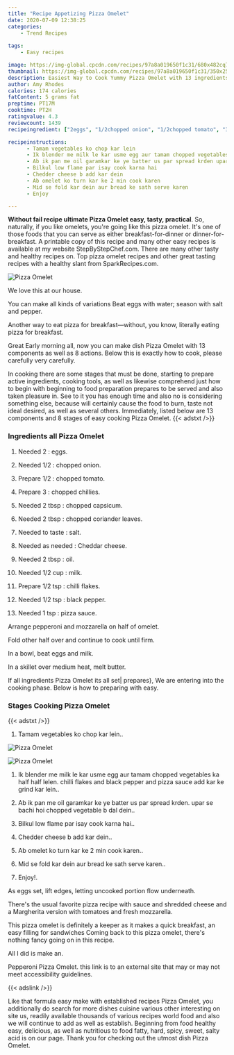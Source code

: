 ```yaml
---
title: "Recipe Appetizing Pizza Omelet"
date: 2020-07-09 12:38:25
categories:
    - Trend Recipes
    
tags:
    - Easy recipes

image: https://img-global.cpcdn.com/recipes/97a8a019650f1c31/680x482cq70/pizza-omelet-recipe-main-photo.jpg
thumbnail: https://img-global.cpcdn.com/recipes/97a8a019650f1c31/350x250cq70/pizza-omelet-recipe-main-photo.jpg
description: Easiest Way to Cook Yummy Pizza Omelet with 13 ingredients and 8 stages of easy cooking.
author: Amy Rhodes
calories: 174 calories
fatContent: 5 grams fat
preptime: PT17M
cooktime: PT2H
ratingvalue: 4.3
reviewcount: 1439
recipeingredient: ["2eggs", "1/2chopped onion", "1/2chopped tomato", "3chopped chillies", "2 tbspchopped capsicum", "2 tbspchopped coriander leaves", "to tastesalt", "as neededCheddar cheese", "2 tbspoil", "1/2 cupmilk", "1/2 tspchilli flakes", "1/2 tspblack pepper", "1 tsppizza sauce"]

recipeinstructions: 
      - Tamam vegetables ko chop kar lein 
      - Ik blender me milk le kar usme egg aur tamam chopped vegetables ka half half lelen chilli flakes and black pepper and pizza sauce add kar ke grind kar lein 
      - Ab ik pan me oil garamkar ke ye batter us par spread krden upar se bachi hoi chopped vegetable b dal dein 
      - Bilkul low flame par isay cook karna hai 
      - Chedder cheese b add kar dein 
      - Ab omelet ko turn kar ke 2 min cook karen 
      - Mid se fold kar dein aur bread ke sath serve karen 
      - Enjoy

---
```




**Without fail recipe ultimate Pizza Omelet easy, tasty, practical**. So, naturally, if you like omelets, you&#39;re going like this pizza omelet. It&#39;s one of those foods that you can serve as either breakfast-for-dinner or dinner-for-breakfast. A printable copy of this recipe and many other easy recipes is available at my website StepByStepChef.com. There are many other tasty and healthy recipes on. Top pizza omelet recipes and other great tasting recipes with a healthy slant from SparkRecipes.com.


![Pizza Omelet](https://img-global.cpcdn.com/recipes/97a8a019650f1c31/680x482cq70/pizza-omelet-recipe-main-photo.jpg "Pizza Omelet")



We love this at our house.

You can make all kinds of variations Beat eggs with water; season with salt and pepper.

Another way to eat pizza for breakfast—without, you know, literally eating pizza for breakfast.


Great Early morning all, now you can make dish Pizza Omelet with 13 components as well as 8 actions. Below this is exactly how to cook, please carefully very carefully.

In cooking there are some stages that must be done, starting to prepare active ingredients, cooking tools, as well as likewise comprehend just how to begin with beginning to food preparation prepares to be served and also taken pleasure in. See to it you has enough time and also no is considering something else, because will certainly cause the food to burn, taste not ideal desired, as well as several others. Immediately, listed below are 13 components and 8 stages of easy cooking Pizza Omelet.
{{< adstxt />}}

### Ingredients all Pizza Omelet


1. Needed 2 : eggs.

1. Needed 1/2 : chopped onion.

1. Prepare 1/2 : chopped tomato.

1. Prepare 3 : chopped chillies.

1. Needed 2 tbsp : chopped capsicum.

1. Needed 2 tbsp : chopped coriander leaves.

1. Needed to taste : salt.

1. Needed as needed : Cheddar cheese.

1. Needed 2 tbsp : oil.

1. Needed 1/2 cup : milk.

1. Prepare 1/2 tsp : chilli flakes.

1. Needed 1/2 tsp : black pepper.

1. Needed 1 tsp : pizza sauce.


Arrange pepperoni and mozzarella on half of omelet.

Fold other half over and continue to cook until firm.

In a bowl, beat eggs and milk.

In a skillet over medium heat, melt butter.


If all ingredients Pizza Omelet its all set| prepares}, We are entering into the cooking phase. Below is how to preparing with easy.

### Stages Cooking Pizza Omelet

{{< adstxt />}}


1. Tamam vegetables ko chop kar lein..



![Pizza Omelet](https://img-global.cpcdn.com/steps/cc5fa2b01b353806/160x128cq70/pizza-omelet-recipe-step-1-photo.jpg" "Pizza Omelet")

![Pizza Omelet](https://img-global.cpcdn.com/steps/dd4fe376e1a3bfe5/160x128cq70/pizza-omelet-recipe-step-1-photo.jpg" "Pizza Omelet")



1. Ik blender me milk le kar usme egg aur tamam chopped vegetables ka half half lelen. chilli flakes and black pepper and pizza sauce add kar ke grind kar lein..



1. Ab ik pan me oil garamkar ke ye batter us par spread krden. upar se bachi hoi chopped vegetable b dal dein..



1. Bilkul low flame par isay cook karna hai..



1. Chedder cheese b add kar dein..



1. Ab omelet ko turn kar ke 2 min cook karen..



1. Mid se fold kar dein aur bread ke sath serve karen..



1. Enjoy!.




As eggs set, lift edges, letting uncooked portion flow underneath.

There&#39;s the usual favorite pizza recipe with sauce and shredded cheese and a Margherita version with tomatoes and fresh mozzarella.

This pizza omelet is definitely a keeper as it makes a quick breakfast, an easy filling for sandwiches Coming back to this pizza omelet, there&#39;s nothing fancy going on in this recipe.

All I did is make an.

Pepperoni Pizza Omelet. this link is to an external site that may or may not meet accessibility guidelines.


{{< adslink />}}

Like that formula easy make with established recipes Pizza Omelet, you additionally do search for more dishes cuisine various other interesting on site us, readily available thousands of various recipes world food and also we will continue to add as well as establish. Beginning from food healthy easy, delicious, as well as nutritious to food fatty, hard, spicy, sweet, salty acid is on our page. Thank you for checking out the utmost dish Pizza Omelet.
